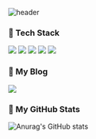 ![header](https://capsule-render.vercel.app/api?type=waving&color=auto&width=100%&height=300&section=header&text=BoGyoengKim&fontSize=90)

<h3 align="left"> 🔮 Tech Stack</h3>
<p align="left">
<img src="https://img.shields.io/badge/HTML-E34F26?style=flat-square&logo=HTML5&logoColor=white"/>
<img src="https://img.shields.io/badge/CSS-1572B6?style=flat-square&logo=CSS3&logoColor=white"/>
<img src="https://img.shields.io/badge/Javascript-F7DF1E?style=flat-square&logo=Javascript&logoColor=white"/>
<img src="https://img.shields.io/badge/React & React Native-61DAFB?style=flat-square&logo=React&logoColor=white"/>
<img src="https://img.shields.io/badge/Next.js-000000?style=flat-square&logo=Next.js&logoColor=white"/> 
</p>




<h3 align="left">💜  My Blog </h3>
<p align="left"><img src="https://img.shields.io/badge/Tech Blog-11B48A?style=flat-square&logo=Vimeo&logoColor=white"&link="https://velog.io/@chloeee"/> </p>

<h3 align="left"> 🦄 My GitHub Stats </h3>

![Anurag's GitHub stats](https://github-readme-stats.vercel.app/api?username=bokim1004&theme=cobalt&show_icons=true)

